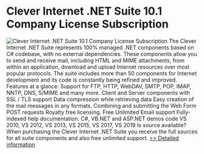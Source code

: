 # Clever Internet .NET Suite 10.1 Company License Subscription
![Clever Internet .NET Suite 10.1 Company License Subscription](https://mycommerce.akamaized.net/api/pimages/P300973454/BIG/300973454.JPG)
The Clever Internet .NET Suite represents 100% managed .NET components based on C# codebase, with no external dependencies.
These components allow you to send and receive mail, including HTML and MIME attachments, from within an application, download and upload Internet resources over most popular protocols.
The suite includes more than 50 components for Internet development and its code is constantly being refined and improved.
Features at a glance:
Support for FTP, HTTP, WebDAV, SMTP, POP, IMAP, NNTP, DNS, S/MIME and many more.
Client and Server components with SSL / TLS support
Data compression while retrieving data
Easy creation of the mail messages in any formats. Combining and submitting the Web Form POST requests
Royalty free licensing. Free Unlimited Email support
Fully-indexed help documentation. C#, VB.NET and ASP.NET demos code
VS 2010, VS 2012, VS 2013, VS 2015, VS 2017, VS 2019
Is source available?
When purchasing the Clever Internet .NET Suite you receive the full sources for all suite components and also free unlimited support.
[>> Detailed information](https://secure.shareit.com/shareit/product.html?productid=300973454&affiliateid=200057808)